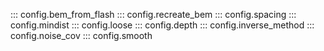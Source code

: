 ::: config.bem_from_flash
::: config.recreate_bem
::: config.spacing
::: config.mindist
::: config.loose
::: config.depth
::: config.inverse_method
::: config.noise_cov
::: config.smooth
